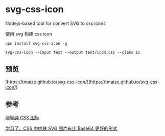 # svg-css-icon

Nodejs-based tool for convert SVG to css icons

使用 svg 构建 css icon

```
npm install svg-css-icon -g

svg-css-icon --input test --output test/icon.css --class ic
```

## 预览

[https://tmaize.github.io/svg-css-icon/](https://tmaize.github.io/svg-css-icon/)

## 参考

[聊聊纯 CSS 图标](https://antfu.me/posts/icons-in-pure-css-zh)

[学习了，CSS 中内联 SVG 图片有比 Base64 更好的形式](https://www.zhangxinxu.com/wordpress/2018/08/css-svg-background-image-base64-encode/)
